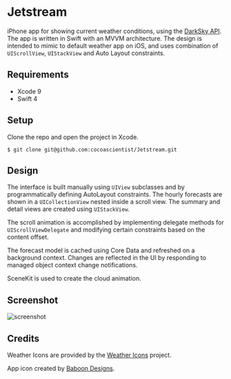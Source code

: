 # Jetstream

iPhone app for showing current weather conditions, using the [DarkSky API](https://darksky.net/dev/). The app is written in Swift with an MVVM architecture. The design is intended to mimic to default weather app on iOS, and uses combination of `UIScrollView`, `UIStackView` and Auto Layout constraints.

## Requirements

* Xcode 9
* Swift 4

## Setup

Clone the repo and open the project in Xcode.

	$ git clone git@github.com:cocoascientist/Jetstream.git

## Design

The interface is built manually using `UIView` subclasses and by programmatically defining AutoLayout constraints. The hourly forecasts are shown in a `UICollectionView` nested inside a scroll view. The summary and detail views are created using `UIStackView`.

The scroll animation is accomplished by implementing delegate methods for `UIScrollViewDelegate` and modifying certain constraints based on the content offset.

The forecast model is cached using Core Data and refreshed on a background context. Changes are reflected in the UI by responding to managed object context change notifications.

SceneKit is used to create the cloud animation.

## Screenshot

![screenshot](http://i.imgur.com/oAJqVVC.gif)

## Credits

Weather Icons are provided by the [Weather Icons](https://github.com/erikflowers/weather-icons) project.

App icon created by [Baboon Designs](https://thenounproject.com/baboondesigns/).

